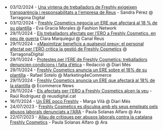 * 03/12/2024 - [Una vintena de treballadors de Freshly exigeixen transparència i responsabilitats a l'empresa de Reus](https://tarragonadigital.com/societat/treballadors-freshly-exigeixen-transparencia-responsabilitats-reus_2061731_102.html) - Sandra Pérez @ Tarragona Digital 
* 03/12/2024 - [Freshly Cosmetics negocia un ERE que afectará al 18 % de su plantilla](https://es.fashionnetwork.com/news/Freshly-cosmetics-negocia-un-ere-que-afectara-al-18-de-su-plantilla,1683670.html) - Eva Gracia Morales @ Fashion Network
* 29/11/2024 - [Els treballadors afectats per l’ERO a Freshly Cosmetics, en peu de guerra](https://canalreus.cat/noticies/economia/els-treballadors-afectats-per-lero-a-freshly-cosmetics-en-peu-de-guerra/) Clara Marquiegui @ Canal Reus
* 29/11/2024 - [«Maximitzar beneficis a qualsevol preu»: el personal afectat per l'ERO critica la gestió de Freshly Cosmetics](https://tarragonadigital.com/societat/personal-afectat-ero-freshly-cosmetics-critica-previsions-beneficis_2059877_102.html) @ TarragonaDigital
* 29/11/2024 - [Protestes per l’ERE de Freshly Cosmetics: treballadors denuncien condicions i falta d’ètica](https://www.diarimes.com/ca/reus/241129/protestes-per-l-ere-freshly-cosmetics-treballadors-denuncien-condicions-i-falta-d-etica_159490.html) - Redacció @ Diari Més
* 29/11/2024 - [Freshly Cosmetics anuncia un ERE sobre el 18% de su plantilla](https://marketing4ecommerce.net/freshly-cosmetics-anuncia-un-ere/) - Rafael Sotelo @ Marketing4eCommerce
* 29/11/2024 - [Freshly Cosmetics anuncia un ERE que afectará al 18% de la plantilla](https://ecommerce-news.es/freshly-cosmetics-anuncia-un-ere-que-afectara-al-18-de-la-plantilla/) @ Ecommerce News
* 26/11/2024 - [Els afectats per l'ERO a Freshly Cosmetics alcen la veu](https://reusdigital.cat/noticies/economia/els-afectats-lero-freshly-cosmetics-alcen-la-veu) - Raúl Rodríguez @ reusdigital.cat
* 16/11/2024 - [Un ERE poco Freshly](https://www.diarimes.com/es/opinion/tribuna/241119/ere-poco-freshly_158040.html) - Marga Vilà @ Diari Més
* 24/07/2023 - [Freshly Cosmetics es disculpa amb els seus empleats pels abusos laborals denunciats a l'ARA](https://www.ara.cat/economia/mercat-laboral/freshly-cosmetics-disculpa-empleats-pels-abusos-laborals-denunciats-l-ara_1_4764368.html) - Paula Solanas Alfaro @ Ara
* 22/07/2023 - [Allau de crítiques per abusos laborals contra la catalana Freshly Cosmetics](https://www.ara.cat/economia/mercat-laboral/allau-critiques-abusos-laborals-catalana-freshly-cosmetics_1_4759243.html) - Paula Solanas Alfaro @ Ara
